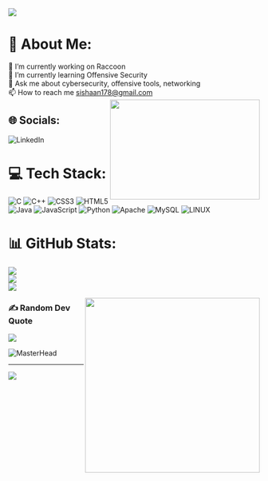 <img align="center" src="https://giffiles.alphacoders.com/174/1744.gif">

# 💫 About Me:
🔭 I’m currently working on Raccoon<br>🌱 I’m currently learning Offensive Security<br>💬 Ask me about cybersecurity, offensive tools, networking<br>📫 How to reach me sishaan178@gmail.com
<img align="right" width="300" height="200" src="https://media.tenor.com/rePDfDWO3XoAAAAd/hacking.gif">

## 🌐 Socials:
![LinkedIn](https://img.shields.io/badge/LinkedIn-%230077B5.svg?logo=linkedin&logoColor=white)

# 💻 Tech Stack:
![C](https://img.shields.io/badge/c-%2300599C.svg?style=for-the-badge&logo=c&logoColor=white) ![C++](https://img.shields.io/badge/c++-%2300599C.svg?style=for-the-badge&logo=c%2B%2B&logoColor=white) ![CSS3](https://img.shields.io/badge/css3-%231572B6.svg?style=for-the-badge&logo=css3&logoColor=white) ![HTML5](https://img.shields.io/badge/html5-%23E34F26.svg?style=for-the-badge&logo=html5&logoColor=white) ![Java](https://img.shields.io/badge/java-%23ED8B00.svg?style=for-the-badge&logo=java&logoColor=white) ![JavaScript](https://img.shields.io/badge/javascript-%23323330.svg?style=for-the-badge&logo=javascript&logoColor=%23F7DF1E) ![Python](https://img.shields.io/badge/python-3670A0?style=for-the-badge&logo=python&logoColor=ffdd54) ![Apache](https://img.shields.io/badge/apache-%23D42029.svg?style=for-the-badge&logo=apache&logoColor=white) ![MySQL](https://img.shields.io/badge/mysql-%2300f.svg?style=for-the-badge&logo=mysql&logoColor=white) ![LINUX](https://img.shields.io/badge/Linux-FCC624?style=for-the-badge&logo=linux&logoColor=black)


# 📊 GitHub Stats:
![](https://github-readme-stats.vercel.app/api?username=ishaan231203&theme=dark&hide_border=true&include_all_commits=false&count_private=false)<br/>
![](https://github-readme-streak-stats.herokuapp.com/?user=ishaan231203&theme=dark&hide_border=true)<br/>
![](https://github-readme-stats.vercel.app/api/top-langs/?username=ishaan231203&theme=dark&hide_border=true&include_all_commits=false&count_private=false&layout=compact)

<img align="right" width="350" src="https://media.tenor.com/54mjjpuowCgAAAAM/ninjala-jane.gif">

### ✍️ Random Dev Quote
![](https://quotes-github-readme.vercel.app/api?type=horizontal&theme=merko)


![MasterHead](https://media.tenor.com/qJ_EjDNHqcUAAAAM/usuwam-rajd-hakowanie.gif)

---
[![](https://visitcount.itsvg.in/api?id=ishaan231203&icon=1&color=11)](https://visitcount.itsvg.in)

<!-- Proudly created with GPRM ( https://gprm.itsvg.in ) -->
